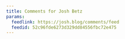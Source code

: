 ```yaml
---
title: Comments for Josh Betz
params:
  feedlink: https://josh.blog/comments/feed
  feedid: 52c96fde6273d329dd84556fbc72e475
---
```

